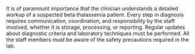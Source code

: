 It is of paramount importance that the clinician understands a detailed workup of a suspected beta thalassemia patient. Every step in diagnosis requires communication, coordination, and responsibility by the staff involved, whether it is storage, processing, or reporting. Regular updates about diagnostic criteria and laboratory techniques must be performed. All the staff members must be aware of the safety precautions required in the lab.